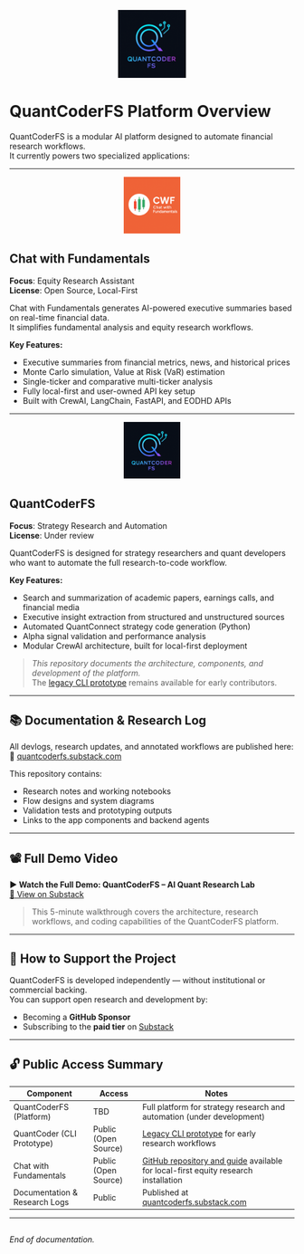 <p align="center">
  <img src="logo.png" alt="QuantCoderFS Logo" width="120"/>
</p>

# QuantCoderFS Platform Overview

QuantCoderFS is a modular AI platform designed to automate financial research workflows.  
It currently powers two specialized applications:

---

<p align="center">
  <img src="logocwf.png" alt="Chat with Fundamentals Logo" width="100"/>
</p>

## Chat with Fundamentals

**Focus**: Equity Research Assistant  
**License**: Open Source, Local-First

Chat with Fundamentals generates AI-powered executive summaries based on real-time financial data.  
It simplifies fundamental analysis and equity research workflows.

**Key Features:**
- Executive summaries from financial metrics, news, and historical prices
- Monte Carlo simulation, Value at Risk (VaR) estimation
- Single-ticker and comparative multi-ticker analysis
- Fully local-first and user-owned API key setup
- Built with CrewAI, LangChain, FastAPI, and EODHD APIs

---

<p align="center">
  <img src="logo.png" alt="QuantCoderFS Logo" width="100"/>
</p>

## QuantCoderFS

**Focus**: Strategy Research and Automation  
**License**: Under review

QuantCoderFS is designed for strategy researchers and quant developers who want to automate the full research-to-code workflow.

**Key Features:**
- Search and summarization of academic papers, earnings calls, and financial media
- Executive insight extraction from structured and unstructured sources
- Automated QuantConnect strategy code generation (Python)
- Alpha signal validation and performance analysis
- Modular CrewAI architecture, built for local-first deployment
  
> _This repository documents the architecture, components, and development of the platform._  
> The [legacy CLI prototype](https://github.com/SL-Mar/quantcoder-legacy) remains available for early contributors.

---

## 📚 Documentation & Research Log

All devlogs, research updates, and annotated workflows are published here:  
🔗 [quantcoderfs.substack.com](https://quantcoderfs.substack.com)

This repository contains:
- Research notes and working notebooks  
- Flow designs and system diagrams  
- Validation tests and prototyping outputs  
- Links to the app components and backend agents

---

## 📽 Full Demo Video

**▶ Watch the Full Demo: QuantCoderFS – AI Quant Research Lab**  
[🔗 View on Substack](https://open.substack.com/pub/quantcoderfs/p/full-demo-quantcoder-fs-ai-quant?r=5hdac8&utm_campaign=post&utm_medium=web&showWelcomeOnShare=false)

> This 5-minute walkthrough covers the architecture, research workflows, and coding capabilities of the QuantCoderFS platform.

---

## 🤝 How to Support the Project

QuantCoderFS is developed independently — without institutional or commercial backing.  
You can support open research and development by:

- Becoming a **GitHub Sponsor**  
- Subscribing to the **paid tier** on [Substack](https://quantcoderfs.substack.com)

---

## 🔓 Public Access Summary

| Component                 | Access                  | Notes |
|----------------------------|--------------------------|-------|
| QuantCoderFS (Platform)    | TBD                      | Full platform for strategy research and automation (under development) |
| QuantCoder (CLI Prototype) | Public (Open Source)      | [Legacy CLI prototype](https://github.com/SL-Mar/quantcoder-legacy) for early research workflows |
| Chat with Fundamentals     | Public (Open Source)      | [GitHub repository and guide](https://quantcoderfs.substack.com/s/chat-with-fundamentals) available for local-first equity research installation |
| Documentation & Research Logs | Public               | Published at [quantcoderfs.substack.com](https://quantcoderfs.substack.com) |

---

##  
_End of documentation._

